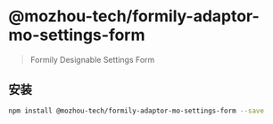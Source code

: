 # @mozhou-tech/formily-adaptor-mo-settings-form

> Formily Designable Settings Form

## 安装

```bash
npm install @mozhou-tech/formily-adaptor-mo-settings-form --save
```
